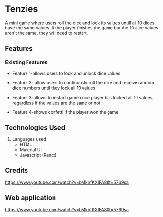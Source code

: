 # Tenzies

A mini game where users roll the dice and lock its values untill all 10 dices have the same values. If the player finishes the game but the 10 dice values aren't the same, they will need to restart.
 
## Features
### Existing Features
- Feature 1-allows users to lock and unlock dice values
 
- Feature 2- allow users to continously roll the dice and receive random dice numbers until they lock all 10 values
 
- Feature 3-allows to restart game once player has locked all 10 values, regardless if the values are the same or not
 
- Feature 4-shows confetti if the player won the game 
 
## Technologies Used
 
1. Languages used 
    - HTML
    - Material UI 
    - Javascript (React)

## Credits
 https://www.youtube.com/watch?v=bMknfKXIFA8&t=5769sa

 ## Web application
 https://www.youtube.com/watch?v=bMknfKXIFA8&t=5769sa
